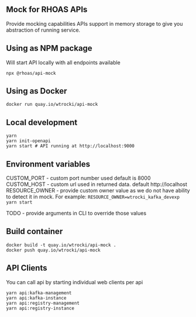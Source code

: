 ## Mock for RHOAS APIs

Provide mocking capabilities 
APIs support in memory storage to give you abstraction of running service.

## Using as NPM package

Will start API locally with all endpoints available

```
npx @rhoas/api-mock
```

## Using as Docker

```
docker run quay.io/wtrocki/api-mock
```

## Local development

```
yarn
yarn init-openapi
yarn start # API running at http://localhost:9000
```

## Environment variables

CUSTOM_PORT - custom port number used default is 8000
CUSTOM_HOST - custom url used in returned data. default http://localhost
RESOURCE_OWNER - provide custom owner value as we do not have ability to detect it in mock. For example: `RESOURCE_OWNER=wtrocki_kafka_devexp yarn start`

TODO - provide arguments in CLI to override those values

## Build container

```
docker build -t quay.io/wtrocki/api-mock .
docker push quay.io/wtrocki/api-mock
```

## API Clients

You can call api by starting individual web clients per api

```
yarn api:kafka-management
yarn api:kafka-instance
yarn api:registry-management
yarn api:registry-instance
```
